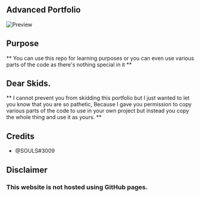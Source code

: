 ## Advanced Portfolio
![Preview](https://soulsie.xyz/)

## Purpose
** You can use this repo for learning purposes or you can even use various parts of the code as there's nothing special in it **

## Dear Skids.
** I cannot prevent you from skidding this portfolio but I just wanted to let you know that you are so pathetic, Because I gave you permission to copy various parts of the code to use in your own project but instead you copy the whole thing and use it as yours. **

## Credits 
- @SOULS#3009

## Disclaimer
### This website is not hosted using GitHub pages.
